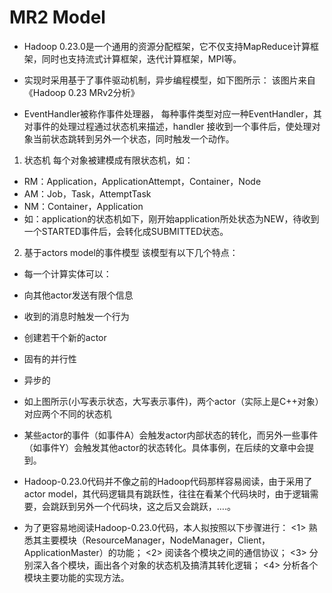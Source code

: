 # MR2 Model

* Hadoop 0.23.0是一个通用的资源分配框架，它不仅支持MapReduce计算框架，同时也支持流式计算框架，迭代计算框架，MPI等。
* 实现时采用基于了事件驱动机制，异步编程模型，如下图所示：
该图片来自《Hadoop 0.23 MRv2分析》

* EventHandler被称作事件处理器， 每种事件类型对应一种EventHandler，其对事件的处理过程通过状态机来描述，handler 接收到一个事件后，使处理对象当前状态跳转到另外一个状态，同时触发一个动作。

1. 状态机
每个对象被建模成有限状态机，如：
  *  RM：Application，ApplicationAttempt，Container，Node
  * AM：Job，Task，AttemptTask
  * NM：Container，Application
  * 如：application的状态机如下，刚开始application所处状态为NEW，待收到一个STARTED事件后，会转化成SUBMITTED状态。

2. 基于actors model的事件模型
该模型有以下几个特点：
* 每一个计算实体可以：
*  向其他actor发送有限个信息
* 收到的消息时触发一个行为
* 创建若干个新的actor
* 固有的并行性
* 异步的

* 如上图所示(小写表示状态，大写表示事件)，两个actor（实际上是C++对象）对应两个不同的状态机
* 某些actor的事件（如事件A）会触发actor内部状态的转化，而另外一些事件（如事件Y）会触发其他actor的状态转化。具体事例，在后续的文章中会提到。
* Hadoop-0.23.0代码并不像之前的Hadoop代码那样容易阅读，由于采用了actor model，其代码逻辑具有跳跃性，往往在看某个代码块时，由于逻辑需要，会跳跃到另外一个代码块，这之后又会跳跃，….。

* 为了更容易地阅读Hadoop-0.23.0代码，本人拟按照以下步骤进行：
<1> 熟悉其主要模块（ResourceManager，NodeManager，Client，ApplicationMaster）的功能；
<2> 阅读各个模块之间的通信协议；
<3> 分别深入各个模块，画出各个对象的状态机及搞清其转化逻辑；
<4> 分析各个模块主要功能的实现方法。
